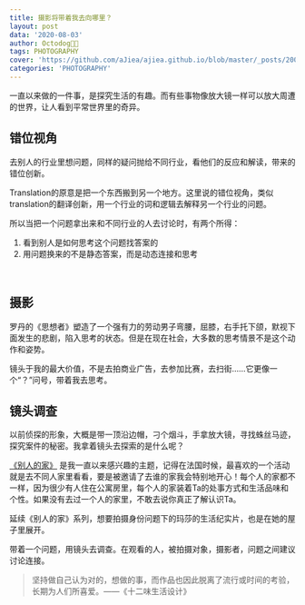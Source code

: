 ```yaml
---
title: 摄影将带着我去向哪里？
layout: post
data: '2020-08-03'
author: Octodog🐙🐶
tags: PHOTOGRAPHY
cover: 'https://github.com/aJiea/ajiea.github.io/blob/master/_posts/200803/cover.jpg'
categories: 'PHOTOGRAPHY'
---
```


一直以来做的一件事，是探究生活的有趣。而有些事物像放大镜一样可以放大周遭的世界，让人看到平常世界里的奇异。

## 错位视角

去别人的行业里想问题，同样的疑问抛给不同行业，看他们的反应和解读，带来的错位创新。

Translation的原意是把一个东西搬到另一个地方。这里说的错位视角，类似translation的翻译创新，用一个行业的词和逻辑去解释另一个行业的问题。

所以当把一个问题拿出来和不同行业的人去讨论时，有两个所得：
1. 看到别人是如何思考这个问题找答案的
2. 用问题换来的不是静态答案，而是动态连接和思考

<br/>

## 摄影

罗丹的《思想者》塑造了一个强有力的劳动男子弯腰，屈膝，右手托下颌，默视下面发生的悲剧，陷入思考的状态。但是在现在社会，大多数的思考情景不是这个动作和姿势。

镜头于我的最大价值，不是去拍商业广告，去参加比赛，去扫街……它更像一个“？”问号，带着我去思考。

## 镜头调查
以前侦探的形象，大概是带一顶沿边帽，刁个烟斗，手拿放大镜，寻找蛛丝马迹，探究案件的秘密。我拿着镜头去探索的是什么呢？

[《别人的家》](https://ajiea.github.io/2020/02/17/others-home.html) 是我一直以来感兴趣的主题，记得在法国时候，最喜欢的一个活动就是去不同人家里看看，要是被邀请了去谁的家我会特别地开心！每个人的家都不一样，因为很少有人住在公寓房里，每个人的家装着Ta的处事方式和生活品味和个性。如果没有去过一个人的家里，不敢去说你真正了解认识Ta。

延续《别人的家》系列，想要拍摄身份问题下的玛莎的生活纪实片，也是在她的屋子里展开。

带着一个问题，用镜头去调查。在观看的人，被拍摄对象，摄影者，问题之间建议讨论连接。

> 坚持做自己认为对的，想做的事，而作品也因此脱离了流行或时间的考验，长期为人们所喜爱。——《十二味生活设计》